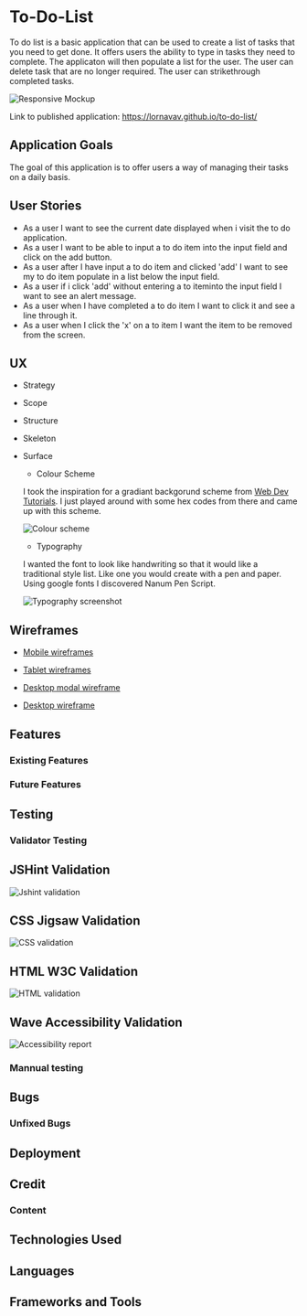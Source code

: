 # To-Do-List

To do list is a basic application that can be used to create a list of tasks that you need to get done. It offers users the ability to type in tasks they need to complete. The applicaton will then populate a list for the user. The user can delete task that are no longer required. The user can strikethrough completed tasks.

![Responsive Mockup](documentation/images/responsive_screenshot.png)

Link to published application: https://lornavav.github.io/to-do-list/ 

## Application Goals

The goal of this application is to offer users a way of managing their tasks on a daily basis. 

## User Stories

 * As a user I want to see the current date displayed when i visit the to do application.
 * As a user I want to be able to input a to do item into the input field and click on the add button.
 * As a user after I have input a to do item and clicked 'add' I want to see my to do item populate in a list below the input field.
 * As a user if i click 'add' without entering a to iteminto the input field I want to see an alert message.
 * As a user when I have completed a to do item I want to click it and see a line through it.
 * As a user when I click the 'x' on a to item I want the item to be removed from the screen.
 

## UX

* Strategy

* Scope

* Structure

* Skeleton

* Surface

    * Colour Scheme

    I took the inspiration for a gradiant backgorund scheme from [Web Dev Tutorials](https://www.youtube.com/watch?v=H5tuwAO-_Kg). I just played around with some hex codes from there and came up with this scheme.
    
    ![Colour scheme](documentation/images/colour_scheme.png)

    * Typography 

    I wanted the font to look like handwriting so that it would like a traditional style list. Like one you would create with a pen and paper. Using google fonts I discovered Nanum Pen Script.

    ![Typography screenshot](documentation/images/typography_screenshot.PNG)
    

## Wireframes

* [Mobile wireframes](documentation/images/mobile_wireframes.png)

* [Tablet wireframes](documentation/images/tablet_wireframes.png)

* [Desktop modal wireframe](documentation/images/desktop_popup_wireframe.png)

* [Desktop wireframe](documentation/images/desktop_wireframe.png)

## Features

### Existing Features

### Future Features

## Testing

### Validator Testing

## JSHint Validation

![Jshint validation](documentation/images/jshint_validation.png)

## CSS Jigsaw Validation

![CSS validation](documentation/images/css_jigsaw_validation.png)

## HTML W3C Validation

![HTML validation](documentation/images/html_w3c_validation.png)

## Wave Accessibility Validation

![Accessibility report](documentation/images/wave_accessibility_report.png)

### Mannual testing

## Bugs

### Unfixed Bugs

## Deployment

## Credit

### Content

## Technologies Used

## Languages

## Frameworks and Tools
